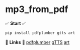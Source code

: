 # mp3_from_pdf

✅ **Start** ✅
```
pip install pdfplumber gtts art
```
:mag_right: **Links** :mag_right:
[pdfplumber](https://github.com/jsvine/pdfplumber)
[gTTS](https://github.com/pndurette/gTTS)
[art](https://github.com/sepandhaghighi/art)

